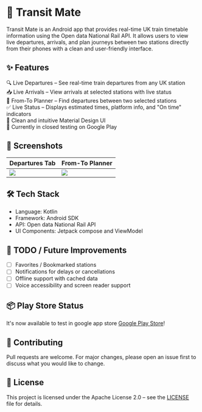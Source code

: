 🚆 Transit Mate
===============

Transit Mate is an Android app that provides real-time UK train timetable information using the Open data National Rail API. It allows users to view live departures, arrivals, and plan journeys between two stations directly from their phones with a clean and user-friendly interface.

✨ Features
-----------

🔍 Live Departures – See real-time train departures from any UK station  
📥 Live Arrivals – View arrivals at selected stations with live status  
🔁 From-To Planner – Find departures between two selected stations  
✅ Live Status – Displays estimated times, platform info, and "On time" indicators  
🔧 Clean and intuitive Material Design UI  
📲 Currently in closed testing on Google Play  

📱 Screenshots
--------------
| Departures Tab                                             | From-To Planner                                   |
|------------------------------------------------------------|---------------------------------------------------|
| <img src="https://play-lh.googleusercontent.com/4lQ0CTBpxldQbxKfnpNnu4qL0qqv7iTZa2lTocTbdvYwun0ct56n0sWyz2tbKSMu-ysY=w1052-h592-rw"/> | <img src="https://play-lh.googleusercontent.com/tsyIJkfn1IC6C6lRPcOQEtWK7oRTCVc54CkUoVo3NZH6SU5R9DhwQfVC8es12riLNSw=w1052-h592-rw"/> |

🛠️ Tech Stack
--------------

- Language: Kotlin
- Framework: Android SDK
- API: Open data National Rail API
- UI Components: Jetpack compose and ViewModel

🧩 TODO / Future Improvements
------------------------------

- [ ] Favorites / Bookmarked stations  
- [ ] Notifications for delays or cancellations  
- [ ] Offline support with cached data
- [ ] Voice accessibility and screen reader support  

📦 Play Store Status
---------------------

It's now available to test in google app store [Google Play Store](https://play.google.com/store/apps/details?id=com.das.transitMate)!

🤝 Contributing
----------------

Pull requests are welcome. For major changes, please open an issue first to discuss what you would like to change.

📄 License
-----------
This project is licensed under the Apache License 2.0 – see the [LICENSE](https://github.com/Gomida05/TransitMate/blob/main/LICENSE) file for details.
